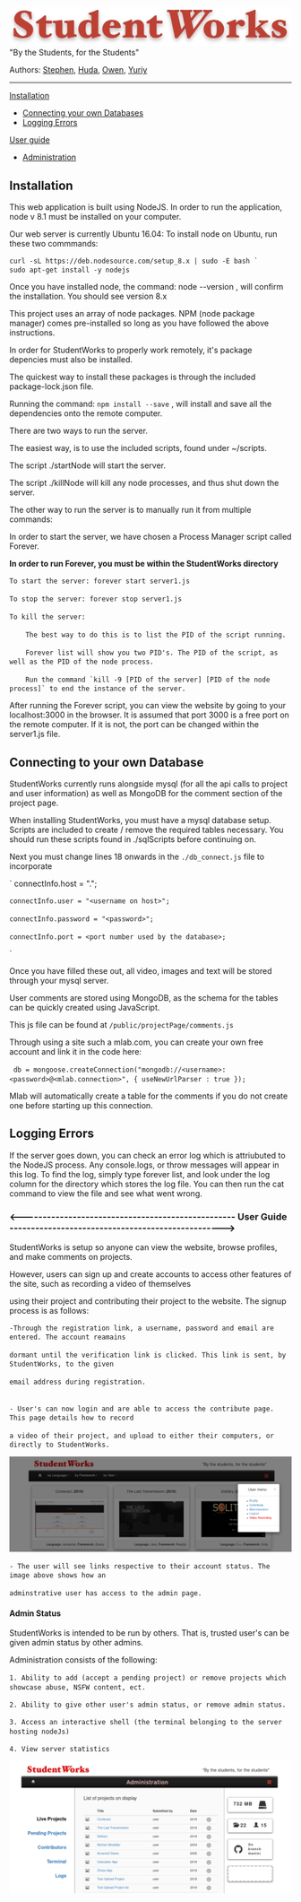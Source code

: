 <img src='/public/images/logo.png'></img>
"By the Students, for the Students"

Authors: [Stephen](https://github.com/steaward), [Huda](https://github.com/ooHAoo), [Owen](https://github.com/Owen-Mak), [Yuriy](https://github.com/YuriyKartuzov)

---------------------------------------------------------------------------------------------------------------------------------
[Installation](https://github.com/steaward/StudentWorks/blob/master/README.md#installation)
- [Connecting your own Databases](https://github.com/steaward/StudentWorks/blob/master/README.md#connecting-to-your-own-database)
- [Logging Errors](https://github.com/steaward/StudentWorks/blob/master/README.md#logging-errors)

[User guide](https://github.com/steaward/StudentWorks/blob/master/README.md#-------------------------------------------------------user-guide-------------------------------------------------------)
- [Administration](https://github.com/steaward/StudentWorks/blob/master/README.md#admin-status)


## Installation

This web application is built using NodeJS. 
In order to run the application, node v 8.1 must be installed on your computer.

Our web server is currently Ubuntu 16.04:
To install node on Ubuntu, run these two commmands:

	curl -sL https://deb.nodesource.com/setup_8.x | sudo -E bash `
	sudo apt-get install -y nodejs

Once you have installed node, the command: node --version , will confirm the installation. You should see version 8.x

This project uses an array of node packages. NPM (node package manager) comes pre-installed so long as you have followed the above instructions. 

In order for StudentWorks to properly work remotely, it's package depencies must also be installed. 

The quickest way to install these packages is through the included package-lock.json file. 

Running the command: `npm install --save` , will install and save all the dependencies onto the remote computer. 


There are two ways to run the server.

The easiest way, is to use the included scripts, found under ~/scripts.

The script ./startNode will start the server.

The script ./killNode will kill any node processes, and thus shut down the server.

The other way to run the server is to manually run it from multiple commands:

In order to start the server, we have chosen a Process Manager script called Forever. 

**In order to run Forever, you must be within the StudentWorks directory**
	
	To start the server: forever start server1.js
	
	To stop the server: forever stop server1.js
	
	To kill the server: 
	
  		The best way to do this is to list the PID of the script running. 
  
  		Forever list will show you two PID's. The PID of the script, as well as the PID of the node process. 
  
  		Run the command `kill -9 [PID of the server] [PID of the node process]` to end the instance of the server. 
 
After running the Forever script, you can view the website by going to your localhost:3000 in the browser. It is assumed that port 3000 is a free port on the remote computer. If it is not, the port can be changed within the server1.js file. 

## Connecting to your own Database

StudentWorks currently runs alongside mysql  (for all the api calls to project and user information) as well as MongoDB for the comment section of the project page.

When installing StudentWorks, you must have a mysql database setup. Scripts are included to create / remove the required tables necessary. You should run these scripts found in ./sqlScripts before continuing on. 

Next you must change lines 18 onwards in the `./db_connect.js` file to incorporate 

`
    connectInfo.host = "<hostname>.<domain>";
    
    connectInfo.user = "<username on host>";
    
    connectInfo.password = "<password>";
    
    connectInfo.port = <port number used by the database>;
`

Once you have filled these out, all video, images and text will be stored through your mysql server. 

User comments are stored using MongoDB, as the schema for the tables can be quickly created using JavaScript. 

This js file can be found at `/public/projectPage/comments.js` 

Through using a site such a mlab.com, you can create your own free account and link it in the code here:

` db = mongoose.createConnection("mongodb://<username>:<password>@<mlab.connection>", { useNewUrlParser : true });`

Mlab will automatically create a table for the comments if you do not create one before starting up this connection. 

## Logging Errors 

If the server goes down, you can check an error log which is attriubuted to the NodeJS process. Any console.logs, or throw messages will appear in this log.
To find the log, simply type forever list, and look under the log column for the directory which stores the log file.
You can then run the cat command to view the file and see what went wrong.


### <--------------------------------------------------     User Guide     --------------------------------------------------> 

StudentWorks is setup so anyone can view the website, browse profiles, and make comments on projects. 

However, users can sign up and create accounts to access other features of the site, such as recording a video of themselves

using their project and contributing their project to the website. The signup process is as follows:

	-Through the registration link, a username, password and email are entered. The account reamains
	
	dormant until the verification link is clicked. This link is sent, by StudentWorks, to the given 
	
	email address during registration.
	
	
	- User's can now login and are able to access the contribute page. This page details how to record 
	
	a video of their project, and upload to either their computers, or directly to StudentWorks. 

<img src='/public/images/userModal.png'></img>

	- The user will see links respective to their account status. The image above shows how an 
	
	adminstrative user has access to the admin page. 
	
#### Admin Status

StudentWorks is intended to be run by others. That is, trusted user's can be given admin status by other admins. 

Administration consists of the following: 

`1. Ability to add (accept a pending project) or remove projects which showcase abuse, NSFW content, ect.`

`2. Ability to give other user's admin status, or remove admin status. ` 

`3. Access an interactive shell (the terminal belonging to the server hosting nodeJs)`

`4. View server statistics`

<img src='/public/images/adminPage.png'></img>

